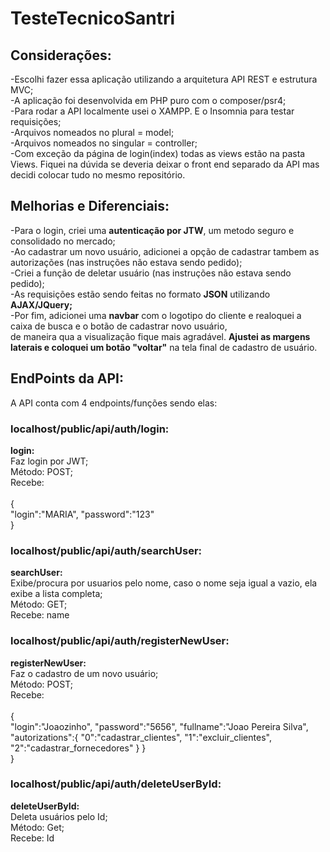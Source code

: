 # TesteTecnicoSantri

## Considerações:

-Escolhi fazer essa aplicação utilizando a arquitetura API REST e estrutura MVC;<br/>
-A aplicação foi desenvolvida em PHP puro com o composer/psr4;<br/>
-Para rodar a API localmente usei o XAMPP. E o Insomnia para testar requisições;<br />
-Arquivos nomeados no plural = model;<br/>
-Arquivos nomeados no singular = controller;<br/>
-Com exceção da página de login(index) todas as views estão na pasta Views. Fiquei na dúvida se deveria deixar o front end separado da API mas decidi colocar tudo no mesmo repositório.

## Melhorias e Diferenciais:

-Para o login, criei uma **autenticação por JTW**, um metodo seguro e consolidado no mercado;</br>
-Ao cadastrar um novo usuário, adicionei a opção de cadastrar tambem as autorizações (nas instruções não estava sendo pedido);<br/>
-Criei a função de deletar usuário  (nas instruções não estava sendo pedido);<br/>
-As requisições estão sendo feitas no formato **JSON** utilizando **AJAX/JQuery;**<br/>
-Por fim, adicionei uma **navbar** com o logotipo do cliente e realoquei a caixa de busca e o botão de cadastrar novo usuário,<br/>
de maneira qua a visualização fique mais agradável. **Ajustei as margens laterais e coloquei um botão "voltar"** na tela final de cadastro de usuário.



## EndPoints da API:

A API conta com 4 endpoints/funções sendo elas:

### localhost/public/api/auth/login:

**login:** <br/>
Faz login por JWT;<br/>
Método: POST;<br/>
Recebe:<br/><br/>
{<br/>
	"login":"MARIA",
	"password":"123"
<br/>}

### localhost/public/api/auth/searchUser:

**searchUser:** <br/>
Exibe/procura por usuarios pelo nome, caso o nome seja igual a vazio, ela exibe a lista completa;<br/>
Método: GET;<br/>
Recebe: name</br>


### localhost/public/api/auth/registerNewUser:

**registerNewUser:** <br/>
Faz o cadastro de um novo usuário;<br/>
Método: POST;<br/>
Recebe:<br/><br/>
{<br/>
	"login":"Joaozinho",
 "password":"5656",
 "fullname":"Joao Pereira Silva",
 "autorizations":{
													"0":"cadastrar_clientes",
												 "1":"excluir_clientes",
												 "2":"cadastrar_fornecedores"
								}
}
<br/>}


### localhost/public/api/auth/deleteUserById:

**deleteUserById:** <br/>
Deleta usuários pelo Id;<br/>
Método: Get;<br/>
Recebe: Id<br/>



